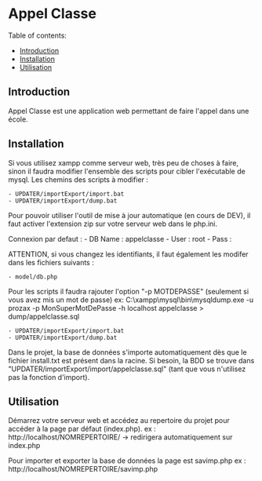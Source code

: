 # Appel Classe

Table of contents:
* [Introduction](#introduction)
* [Installation](#installation)
* [Utilisation](#utilisation)

## Introduction

Appel Classe est une application web permettant de faire l'appel dans une école.

## Installation

Si vous utilisez xampp comme serveur web, très peu de choses à faire, sinon il faudra modifier l'ensemble des scripts pour cibler l'exécutable de mysql.
Les chemins des scripts à modifier : 

    - UPDATER/importExport/import.bat
    - UPDATER/importExport/dump.bat


Pour pouvoir utiliser l'outil de mise à jour automatique (en cours de DEV), il faut activer l'extension zip sur votre serveur web dans le php.ini.


Connexion par defaut : 
    - DB Name : appelclasse
    - User : root
    - Pass : 

ATTENTION, si vous changez les identifiants, il faut également les modifer dans les fichiers suivants : 

    - model/db.php

Pour les scripts il faudra rajouter l'option "-p MOTDEPASSE" (seulement si vous avez mis un mot de passe)
ex: C:\xampp\mysql\bin\mysqldump.exe -u prozax -p MonSuperMotDePasse -h localhost appelclasse > dump/appelclasse.sql
    
    - UPDATER/importExport/import.bat
    - UPDATER/importExport/dump.bat


Dans le projet, la base de données s'importe automatiquement dès que le fichier install.txt est présent dans la racine.
Si besoin, la BDD se trouve dans "UPDATER/importExport/import/appelclasse.sql" (tant que vous n'utilisez pas la fonction d'import).

## Utilisation

Démarrez votre serveur web et accédez au repertoire du projet pour accéder à la page par défaut (index.php).
ex : http://localhost/NOMREPERTOIRE/ -> redirigera automatiquement sur index.php 

Pour importer et exporter la base de données la page est savimp.php
ex : http://localhost/NOMREPERTOIRE/savimp.php
